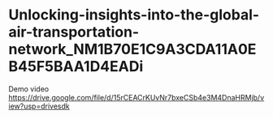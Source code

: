 # Unlocking-insights-into-the-global-air-transportation-network_NM1B70E1C9A3CDA11A0EB45F5BAA1D4EADi
Demo video 
https://drive.google.com/file/d/15rCEACrKUvNr7bxeCSb4e3M4DnaHRMjb/view?usp=drivesdk
